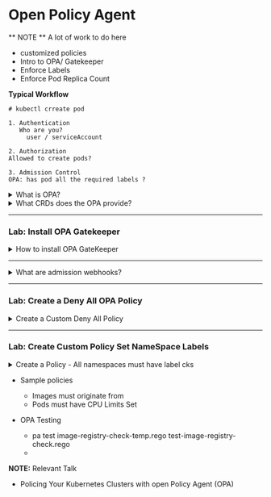 # Open Policy Agent

** NOTE ** A lot of work to do here

* customized policies
* Intro to OPA/ Gatekeeper
* Enforce Labels
* Enforce Pod Replica Count

**Typical Workflow**  
```
# kubectl crreate pod

1. Authentication
   Who are you?
     user / serviceAccount

2. Authorization
Allowed to create pods?

3. Admission Control
OPA: has pod all the required labels ?

```

<details>
<summary>What is OPA?</summary>
Open Policy Agent - open source, general purpose policy engine


* not k8s specific
* Uses Rego Language
  * works with JSON/ YAML
* Used as an  Admission Controllers in k8s 

```
OPA GateKeeper  --> OPA Policy Agent
(k8s CRDs)
```

</details>

<details>
<summary>What CRDs does the OPA provide?</summary>

```yaml

# This is a Constriant Template
apiVersion: templates.gatekeeper.sh/v1beta1
kind: COnstraintTemplate
metadata:
  name: k8srequiredlabels
```

# This is a Constraint that states pods must have label X
```yaml
apiVersion: constraints.gatekeeper.sh/vibeta1
kind: K8sRequiredLabels
metadata:
  name: pod-must-have-gk
```
</details>

---

### Lab: Install OPA Gatekeeper
<details>
<summary>How to install OPA GateKeeper</summary>

```
1. Make sure no ohter Admission Plugins enabled, other than NodeAdmission

2. kubectl apply -f https://raw.githubusercontent.com/open-policy-agent/gatekeeper/release-3.1/deploy/gatekeeper.yaml

3. Observe new namespace: gatekeeper-system

4. Observe installation added a validating webhook
validatingwebhookconfiguration.admissionregistration.k8s.io/gatekeeper-validating-webhook-configuration created


```
</details>

---

<details>
<summary>What are admission webhooks?</summary>

```
2 - validating admission webhook
    - invoked to enforce and reject requests based on custom policies
    mutating admission webhook
    - invoked first, modifying objects sent to the API to enforce custom defaults

```
</details>

---

### Lab: Create a Deny All OPA Policy
<details>
<summary>Create a Custom Deny All Policy</summary>

```
1. view the CRDs
kubectl get crd

2. Create a ConstraintTemplate

3. Verify
kubectl get constrainttemplates

4. Create a Constraint

5. Run a pod
kubectl run pod --image=nginx

# vid 103
```

</details>

---

### Lab: Create Custom Policy Set NameSpace Labels

<details>
<summary>Create a Policy - All namespaces must have label cks</summary>

```
# ConstraintTemplate will have rego
1. Create a Constraint Template

2. Create Contraint

# View CustomResourceDefinitions
3. kubectl get crd

# Create a new Contraint
4. 

5. Get described Constrint
kubectl describe k8srequiredlabels ns-must-have-cks


```


</details>


* Sample policies
  * Images must originate from 
  * Pods must have CPU Limits Set
  
* OPA Testing
  * pa test image-registry-check-temp.rego test-image-registry-check.rego
  * 

**NOTE:** Relevant Talk
* Policing Your Kubernetes Clusters with open Policy Agent (OPA)
